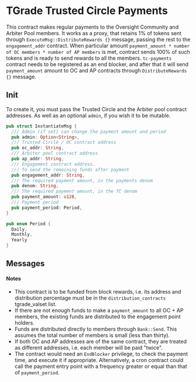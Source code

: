 # TGrade Trusted Circle Payments

This contract makes regular payments to the Oversight Community and Arbiter Pool members.
It works as a proxy, that retains 1% of tokens sent through `ExecuteMsg::DistributeRewards {}` message,
passing the rest to the `engagement_addr` contract.
When particular amount `payment_amount * number of OC members * number of AP members` is met, contract
sends 100% of such tokens and is ready to send rewards to all the members.
`tc-payments` contract needs to be registered as an end blocker, and after that it will send `payment_amount`
amount to OC and AP contracts through `DistributeRewards {}` message.

## Init

To create it, you must pass the Trusted Circle and the Arbiter pool contract addresses.
As well as an optional `admin`, if you wish it to be mutable.

```rust
pub struct InstantiateMsg {
  /// Admin (if set) can change the payment amount and period
  pub admin: Option<String>,
  /// Trusted Circle / OC contract address
  pub oc_addr: String,
  /// Arbiter pool contract address
  pub ap_addr: String,
  /// Engagement contract address.
  /// To send the remaining funds after payment
  pub engagement_addr: String,
  /// The required payment amount, in the payments denom
  pub denom: String,
  /// The required payment amount, in the TC denom
  pub payment_amount: u128,
  /// Payment period
  pub payment_period: Period,
}

pub enum Period {
  Daily,
  Monthly,
  Yearly
}
```

## Messages

#### Notes
  - This contract is to be funded from block rewards, i.e. its address and distribution percentage must be in the `distribution_contracts` tgrade_valset list.
  - If there are not enough funds to make a `payment_amount` to all OC + AP members, the existing funds are distributed to the engagement point holders.
  - Funds are distributed directly to members through `Bank::Send`. This assumes the total number of members is small (less than thirty).
  - If both OC and AP addresses are of the same contract, they are treated as different addresses, i.e. each member will be paid "twice".
  - The contract would need an `EndBlocker` privilege, to check the payment time, and execute it if appropriate.
    Alternatively, a cron contract could call the payment entry point with a frequency greater or equal than that of `payment_period`.
